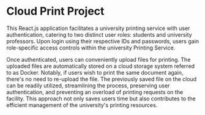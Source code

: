 # Cloud Print Project

This React.js application facilitates a university printing service with user authentication, catering to two distinct user roles: students and university professors. Upon login using their respective IDs and passwords, users gain role-specific access controls within the university Printing Service.

Once authenticated, users can conveniently upload files for printing. The uploaded files are automatically stored on a cloud storage system referred to as Docker. Notably, if users wish to print the same document again, there's no need to re-upload the file. The previously saved file on the cloud can be readily utilized, streamlining the process, preserving user authentication, and preventing an overload of printing requests on the facility. This approach not only saves users time but also contributes to the efficient management of the university's printing resources.
